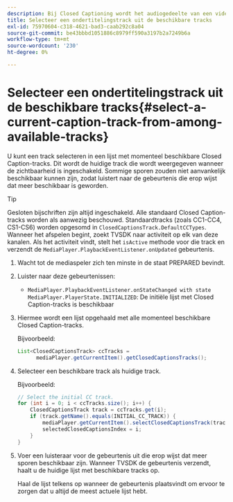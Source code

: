```yaml
---
description: Bij Closed Captioning wordt het audiogedeelte van een video als tekst op het scherm weergegeven wanneer het geluid onhoorbaar is of de kijker niet goed kan worden gehoord.
title: Selecteer een ondertitelingstrack uit de beschikbare tracks
exl-id: 75970604-c318-4621-bad3-caab292c8a04
source-git-commit: be43bbbd1051886c8979ff590a3197b2a7249b6a
workflow-type: tm+mt
source-wordcount: '230'
ht-degree: 0%

---
```


# Selecteer een ondertitelingstrack uit de beschikbare tracks{#select-a-current-caption-track-from-among-available-tracks}

U kunt een track selecteren in een lijst met momenteel beschikbare Closed Caption-tracks. Dit wordt de huidige track die wordt weergegeven wanneer de zichtbaarheid is ingeschakeld. Sommige sporen zouden niet aanvankelijk beschikbaar kunnen zijn, zodat luistert naar de gebeurtenis die erop wijst dat meer beschikbaar is geworden.

>[!TIP]
>
>Gesloten bijschriften zijn altijd ingeschakeld. Alle standaard Closed Caption-tracks worden als aanwezig beschouwd. Standaardtracks (zoals CC1-CC4, CS1-CS6) worden opgesomd in `ClosedCaptionsTrack.DefaultCCTypes`. Wanneer het afspelen begint, zoekt TVSDK naar activiteit op elk van deze kanalen. Als het activiteit vindt, stelt het `isActive` methode voor die track en verzendt de `MediaPlayer.PlaybackEventListener.onUpdated` gebeurtenis.

1. Wacht tot de mediaspeler zich ten minste in de staat PREPARED bevindt.
1. Luister naar deze gebeurtenissen:

   * `MediaPlayer.PlaybackEventListener.onStateChanged with state MediaPlayer.PlayerState.INITIALIZED`: De initiële lijst met Closed Caption-tracks is beschikbaar

1. Hiermee wordt een lijst opgehaald met alle momenteel beschikbare Closed Caption-tracks.

   Bijvoorbeeld:

   ```java
   List<ClosedCaptionsTrack> ccTracks = 
         mediaPlayer.getCurrentItem().getClosedCaptionsTracks();
   ```

1. Selecteer een beschikbare track als huidige track.

   Bijvoorbeeld:

   ```java
   // Select the initial CC track. 
   for (int i = 0; i < ccTracks.size(); i++) { 
       ClosedCaptionsTrack track = ccTracks.get(i); 
       if (track.getName().equals(INITIAL_CC_TRACK)) { 
           mediaPlayer.getCurrentItem().selectClosedCaptionsTrack(track); 
           selectedClosedCaptionsIndex = i; 
       } 
   }
   ```

1. Voer een luisteraar voor de gebeurtenis uit die erop wijst dat meer sporen beschikbaar zijn. Wanneer TVSDK de gebeurtenis verzendt, haalt u de huidige lijst met beschikbare tracks op.

   Haal de lijst telkens op wanneer de gebeurtenis plaatsvindt om ervoor te zorgen dat u altijd de meest actuele lijst hebt.
